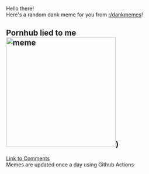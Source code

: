 Hello there! <br>Here's a random dank meme for you from [r/dankmemes](https://reddit.com/r/dankmemes)!<br>
## Pornhub lied to me<br><img src="https://i.redd.it/q3bxn1yvspl51.png" alt="meme" width="300"/>)<br>
[Link to Comments](https://reddit.com/r/dankmemes/comments/io64d1/pornhub_lied_to_me/)<br>
Memes are updated once a day using Github Actions